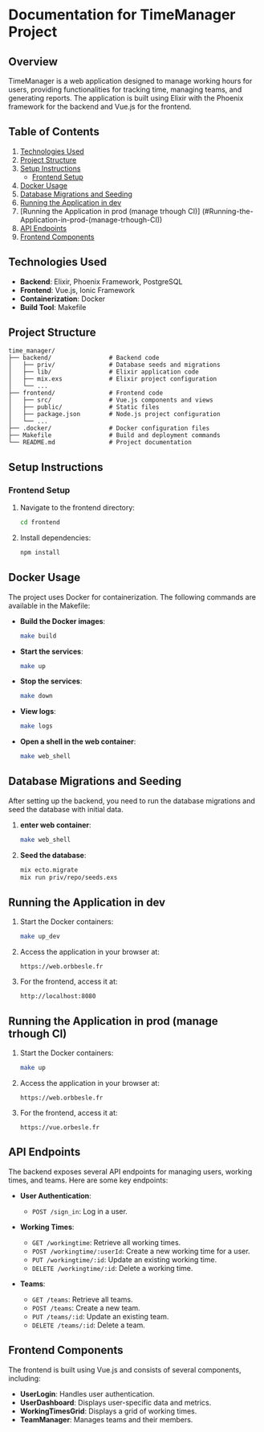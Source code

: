 # Documentation for TimeManager Project

## Overview

TimeManager is a web application designed to manage working hours for users, providing functionalities for tracking time, managing teams, and generating reports. The application is built using Elixir with the Phoenix framework for the backend and Vue.js for the frontend.

## Table of Contents

1. [Technologies Used](#technologies-used)
2. [Project Structure](#project-structure)
3. [Setup Instructions](#setup-instructions)
   - [Frontend Setup](#frontend-setup)
4. [Docker Usage](#docker-usage)
5. [Database Migrations and Seeding](#database-migrations-and-seeding)
6. [Running the Application in dev](#running-the-application-in-dev)
7. [Running the Application in prod (manage trhough CI)] (#Running-the-Application-in-prod-(manage-trhough-CI))
8. [API Endpoints](#api-endpoints)
9. [Frontend Components](#frontend-components)


## Technologies Used

- **Backend**: Elixir, Phoenix Framework, PostgreSQL
- **Frontend**: Vue.js, Ionic Framework
- **Containerization**: Docker
- **Build Tool**: Makefile

## Project Structure

```
time_manager/
├── backend/                # Backend code
│   ├── priv/               # Database seeds and migrations
│   ├── lib/                # Elixir application code
│   ├── mix.exs             # Elixir project configuration
│   └── ...
├── frontend/               # Frontend code
│   ├── src/                # Vue.js components and views
│   ├── public/             # Static files
│   ├── package.json        # Node.js project configuration
│   └── ...
├── .docker/                # Docker configuration files
├── Makefile                # Build and deployment commands
└── README.md               # Project documentation
```

## Setup Instructions

### Frontend Setup

1. Navigate to the frontend directory:
   ```bash
   cd frontend
   ```

2. Install dependencies:
   ```bash
   npm install
   ```

## Docker Usage

The project uses Docker for containerization. The following commands are available in the Makefile:

- **Build the Docker images**:
  ```bash
  make build
  ```

- **Start the services**:
  ```bash
  make up
  ```

- **Stop the services**:
  ```bash
  make down
  ```

- **View logs**:
  ```bash
  make logs
  ```

- **Open a shell in the web container**:
  ```bash
  make web_shell
  ```

## Database Migrations and Seeding

After setting up the backend, you need to run the database migrations and seed the database with initial data.

1. **enter web container**:
   ```bash
   make web_shell
   ```

2. **Seed the database**:
   ```bash
   mix ecto.migrate
   mix run priv/repo/seeds.exs
   ```

## Running the Application in dev

1. Start the Docker containers:
   ```bash
   make up_dev
   ```

2. Access the application in your browser at:
   ```
   https://web.orbbesle.fr
   ```

3. For the frontend, access it at:
   ```
   http://localhost:8080
   ```



## Running the Application in prod (manage trhough CI)

1. Start the Docker containers:
   ```bash
   make up
   ```

2. Access the application in your browser at:
   ```
   https://web.orbbesle.fr
   ```

3. For the frontend, access it at:
   ```
   https://vue.orbesle.fr
   ```


## API Endpoints

The backend exposes several API endpoints for managing users, working times, and teams. Here are some key endpoints:

- **User Authentication**:
  - `POST /sign_in`: Log in a user.
  
- **Working Times**:
  - `GET /workingtime`: Retrieve all working times.
  - `POST /workingtime/:userId`: Create a new working time for a user.
  - `PUT /workingtime/:id`: Update an existing working time.
  - `DELETE /workingtime/:id`: Delete a working time.

- **Teams**:
  - `GET /teams`: Retrieve all teams.
  - `POST /teams`: Create a new team.
  - `PUT /teams/:id`: Update an existing team.
  - `DELETE /teams/:id`: Delete a team.

## Frontend Components

The frontend is built using Vue.js and consists of several components, including:

- **UserLogin**: Handles user authentication.
- **UserDashboard**: Displays user-specific data and metrics.
- **WorkingTimesGrid**: Displays a grid of working times.
- **TeamManager**: Manages teams and their members.
